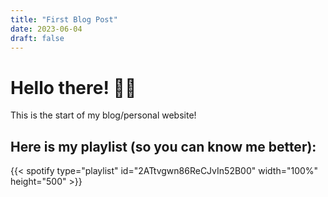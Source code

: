 ```yaml
---
title: "First Blog Post"
date: 2023-06-04
draft: false
---
```


# Hello there! 👋🏻

This is the start of my blog/personal website!

## Here is my playlist (so you can know me better):

{{< spotify type="playlist" id="2ATtvgwn86ReCJvIn52B00" width="100%" height="500" >}}